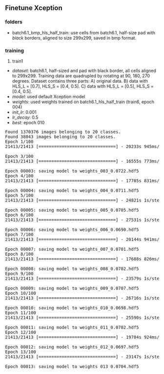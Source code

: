 ## Finetune Xception

### folders
 - batch6.1_bmp_hls_half_train: use cells from batch6.1, half-size pad with *black* borders, aligned to size 299x299, saved in bmp format. 

### training
1. train1
 - _dataset_: batch6.1, half-sized and pad with black border, all cells aligned to 299x299. Training data are quadrupled by rotating at 90, 180, 270 degrees. Dataset contains three parts: A) original data. B) data with HLS_L = [0.7], HLS_S = [0.4, 0.5]. C) data with HLS_L = [0.5], HLS_S = [0.4, 0.5].
 - _model_: used default Xception model
 - _weights_: used weights trained on batch6.1_hls_half_train (train6, epoch 004)
 - _init_lr_: 0.001
 - _lr_decay_: 0.5
 - _best_: epoch 010

<pre>
Found 1370376 images belonging to 20 classes.
Found 38043 images belonging to 20 classes.
Epoch 1/100
21413/21413 [==============================] - 20233s 945ms/step - loss: 0.0899 - acc: 0.9670 - val_loss: 0.0786 - val_acc: 0.9733

Epoch 3/100
21413/21413 [==============================] - 16555s 773ms/step - loss: 0.0707 - acc: 0.9739 - val_loss: 0.0722 - val_acc: 0.9747

Epoch 00003: saving model to weights_003_0.0722.hdf5
Epoch 4/100
21413/21413 [==============================] - 17785s 831ms/step - loss: 0.0669 - acc: 0.9753 - val_loss: 0.0711 - val_acc: 0.9757

Epoch 00004: saving model to weights_004_0.0711.hdf5
Epoch 5/100
21413/21413 [==============================] - 24821s 1s/step - loss: 0.0663 - acc: 0.9757 - val_loss: 0.0705 - val_acc: 0.9754

Epoch 00005: saving model to weights_005_0.0705.hdf5
Epoch 6/100
21413/21413 [==============================] - 27531s 1s/step - loss: 0.0649 - acc: 0.9759 - val_loss: 0.0690 - val_acc: 0.9761

Epoch 00006: saving model to weights_006_0.0690.hdf5
Epoch 7/100
21413/21413 [==============================] - 20144s 941ms/step - loss: 0.0648 - acc: 0.9761 - val_loss: 0.0701 - val_acc: 0.9753

Epoch 00007: saving model to weights_007_0.0701.hdf5
Epoch 8/100
21413/21413 [==============================] - 17688s 826ms/step - loss: 0.0643 - acc: 0.9764 - val_loss: 0.0702 - val_acc: 0.9755

Epoch 00008: saving model to weights_008_0.0702.hdf5
Epoch 9/100
21413/21413 [==============================] - 23579s 1s/step - loss: 0.0641 - acc: 0.9762 - val_loss: 0.0707 - val_acc: 0.9752

Epoch 00009: saving model to weights_009_0.0707.hdf5
Epoch 10/100
21413/21413 [==============================] - 26716s 1s/step - loss: 0.0642 - acc: 0.9763 - val_loss: 0.0698 - val_acc: 0.9756

Epoch 00010: saving model to weights_010_0.0698.hdf5
Epoch 11/100
21413/21413 [==============================] - 25590s 1s/step - loss: 0.0642 - acc: 0.9763 - val_loss: 0.0702 - val_acc: 0.9755

Epoch 00011: saving model to weights_011_0.0702.hdf5
Epoch 12/100
21413/21413 [==============================] - 19784s 924ms/step - loss: 0.0643 - acc: 0.9762 - val_loss: 0.0697 - val_acc: 0.9757

Epoch 00012: saving model to weights_012_0.0697.hdf5
Epoch 13/100
21413/21413 [==============================] - 23147s 1s/step - loss: 0.0640 - acc: 0.9763 - val_loss: 0.0704 - val_acc: 0.9756

Epoch 00013: saving model to weights_013_0.0704.hdf5
</pre>